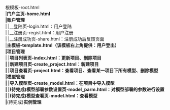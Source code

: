 根模板-root.html  
    |__门户主页-home.html  
    |__**账户管理**  
    |   |__登陆页-login.html：用户登陆  
    |   |__注册页-regist.html：用户注册  
    |   |__注册成功页-share.html：注册成功后反馈页面  
    |__主模板-template.html（该模板右上角提供：用户登出）  
        |__**项目管理**  
        |   |__项目列表页-index.html：更新项目、删除项目  
        |   |__新建项目页-create_project.html：新建项目  
        |   |__项目查看页-project.html：查看项目、查看某一项目下所有模型、删除模型  
        |__**模型管理**  
        |   |__导入模型页-create_model.html：在项目中导入模型  
        |   |__(待完成)模型部署参数设置页-model_parm.html：对模型部署的参数进行设置  
        |   |__(待完成)模型查看页-model.html：查看模型  
        |__(待完成)**实例管理**  
